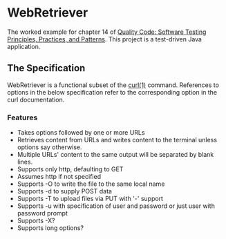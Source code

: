 # WebRetriever

The worked example for chapter 14 of
[Quality Code: Software Testing Principles, Practices, and Patterns](http://www.informit.com/store/product.aspx?isbn=9780321832986 "Quality Code").
This project is a test-driven Java application.

## The Specification

WebRetriever is a functional subset of the [curl(1)](http://curl.haxx.se/docs/manpage.html "curl manpage") command.
References to options in the below specification refer to the corresponding option in the curl documentation.

### Features

* Takes options followed by one or more URLs
* Retrieves content from URLs and writes content to the terminal unless options say otherwise.
* Multiple URLs' content to the same output will be separated by blank lines.
* Supports only http, defaulting to GET
* Assumes http if not specified
* Supports -O to write the file to the same local name
* Supports -d to supply POST data
* Supports -T to upload files via PUT with '-' support
* Supports -u with specification of user and password or just user with password prompt
* Supports -X?
* Supports long options?
